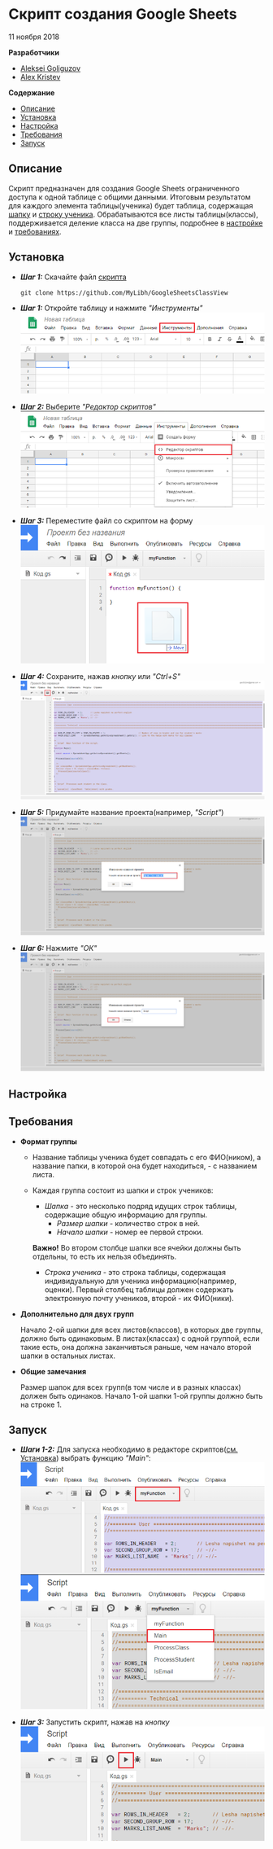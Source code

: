 # Скрипт создания Google Sheets
11 ноября 2018

**Разработчики**
* [Aleksei Goliguzov](https://github.com/MyLibh)  
* [Alex Kristev](https://github.com/kristevalex)  

**Содержание**
* [Описание](#s-About)
* [Установка](#s-Install)
* [Настройка](#s-Setup)
* [Требования](#s-Requirements)
* [Запуск](#s-Launch)

## <a name="s-About"></a> Описание

Скрипт предназначен для создания Google Sheets ограниченного доступа к одной таблице с общими данными.
Итоговым результатом для каждого элемента таблицы(ученика) будет таблица,
содержащая [шапку](#s-Requirements-Header) и [строку ученика](#s-Requirements-Student-Line).
Обрабатываются все листы таблицы(классы), поддерживается деление класса на две группы, подробнее в [настройке](#s-Setup) и [требованиях](#s-Requirements).

## <a name="s-Install"></a> Установка

* _**Шаг 1:**_ Скачайте файл [скрипта](src/Create-and-share-sheets-to-pupils.gs)
	```
	git clone https://github.com/MyLibh/GoogleSheetsClassView
	```

* _**Шаг 1:**_ Откройте таблицу и нажмите *"Инструменты"*
	![install-step1](res/Install/Step1.png)

* _**Шаг 2:**_ Выберите *"Редактор скриптов"*
	![install-step1](res/Install/Step2.png)

* _**Шаг 3:**_ Переместите файл со скриптом на форму
	![install-step1](res/Install/Step3.png)

* _**Шаг 4:**_ Сохраните, нажав *кнопку* или *"Ctrl+S"*
	![install-step1](res/Install/Step4.png)

* _**Шаг 5:**_ Придумайте название проекта(например, *"Script"*)
	![install-step1](res/Install/Step5.png)

* _**Шаг 6:**_ Нажмите *"ОК"*
	![install-step1](res/Install/Step6.png)

## <a name="s-Setup"></a> Настройка

## <a name="s-Requirements"></a> Требования

* **Формат группы**

	* Название таблицы ученика будет совпадать с его ФИО(ником), а название папки, в которой она будет находиться, - с названием листа.

	* Каждая группа состоит из шапки и строк учеников:

		<a name="s-Requirements-Header"></a>
		* *Шапка* - это несколько подряд идущих строк таблицы, содержащие общую информацию для группы.		  
			* *Размер шапки* - количество строк в ней.
			* *Начало шапки* - номер ее первой строки.

		**Важно!** Во втором столбце шапки все ячейки должны быть отдельны, то есть их нельзя объединять.

		* <a name="s-Requirements-Student-Line"></a>
		  *Строка ученика* - это строка таблицы, содержащая индивидуальную для ученика информацию(например, оценки).
		  Первый столбец таблицы должен содержать электронную почту учеников, второй - их ФИО(ники).

* **Дополнительно для двух групп**

	Начало 2-ой шапки для всех листов(классов), в которых две группы, должно быть одинаковым.
	В листах(классах) с одной группой, если такие есть, она должна заканчивться раньше, чем начало второй шапки в остальных листах.

* **Общие замечания**

	Размер шапок для всех групп(в том числе и в разных классах) должен быть одинаков.
	Начало 1-ой шапки 1-ой группы должно быть на строке 1.

## <a name="s-Launch"></a> Запуск

* _**Шаги 1-2:**_ Для запуска необходимо в редакторе скриптов([см. Установка](#s-Install)) выбрать функцию *"Main"*:
	![install-step1](res/Launch/Step1.png)
	![install-step1](res/Launch/Step2.png)

* _**Шаг 3:**_ Запустить скрипт, нажав на *кнопку*
	![install-step1](res/Launch/Step3.png)
